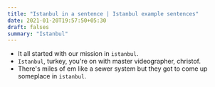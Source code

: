 ```yaml
---
title: "Istanbul in a sentence | Istanbul example sentences"
date: 2021-01-20T19:57:50+05:30
draft: falses
summary: "Istanbul"
---
```

- It all started with our mission in `istanbul`.
- `Istanbul`, turkey, you're on with master videographer, christof.
- There's miles of em like a sewer system but they got to come up someplace in `istanbul`.
                 
